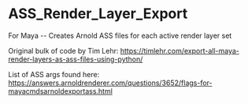 # ASS_Render_Layer_Export

For Maya -- Creates Arnold ASS files for each active render layer set

Original bulk of code by Tim Lehr:
https://timlehr.com/export-all-maya-render-layers-as-ass-files-using-python/


List of ASS args found here:
https://answers.arnoldrenderer.com/questions/3652/flags-for-mayacmdsarnoldexportass.html
